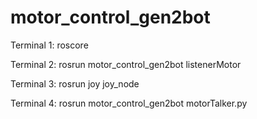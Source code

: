 # motor_control_gen2bot

Terminal 1: roscore

Terminal 2: rosrun motor_control_gen2bot listenerMotor

Terminal 3: rosrun joy joy_node

Terminal 4: rosrun motor_control_gen2bot motorTalker.py 


